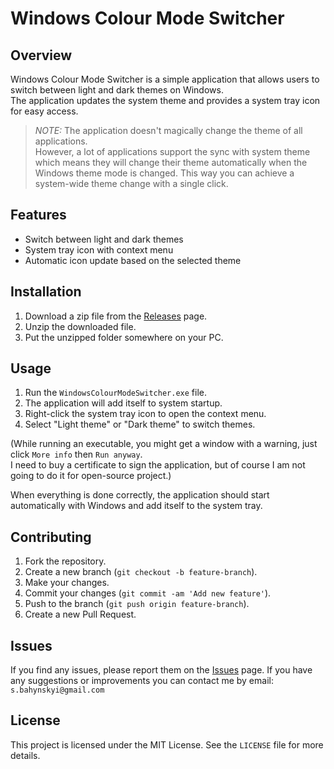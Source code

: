 ﻿# Windows Colour Mode Switcher

## Overview

Windows Colour Mode Switcher is a simple application that allows users to switch between light and dark themes on Windows.  
The application updates the system theme and provides a system tray icon for easy access.
> _NOTE:_ The application doesn't magically change the theme of all applications.  
> However, a lot of applications support the sync with system theme which means they will change their theme automatically when the Windows theme mode is changed.
> This way you can achieve a system-wide theme change with a single click.

## Features

- Switch between light and dark themes
- System tray icon with context menu
- Automatic icon update based on the selected theme

## Installation

1. Download a zip file from the [Releases](https://github.com/Sevastian-Bahynskyi/WindowsColourModeSwitcher/releases) page.
2. Unzip the downloaded file.
3. Put the unzipped folder somewhere on your PC.

## Usage

1. Run the `WindowsColourModeSwitcher.exe` file.
2. The application will add itself to system startup.
3. Right-click the system tray icon to open the context menu.
4. Select "Light theme" or "Dark theme" to switch themes.

(While running an executable, you might get a window with a warning, just click `More info` then `Run anyway`.  
I need to buy a certificate to sign the application, but of course I am not going to do it for open-source project.)

When everything is done correctly, the application should start automatically with Windows and add itself to the system tray.

## Contributing

1. Fork the repository.
2. Create a new branch (`git checkout -b feature-branch`).
3. Make your changes.
4. Commit your changes (`git commit -am 'Add new feature'`).
5. Push to the branch (`git push origin feature-branch`).
6. Create a new Pull Request.

## Issues

If you find any issues, please report them on the [Issues](https://github.com/Sevastian-Bahynskyi/WindowsColourModeSwitcher/issues) page.
If you have any suggestions or improvements you can contact me by email: `s.bahynskyi@gmail.com`

## License

This project is licensed under the MIT License. See the `LICENSE` file for more details.